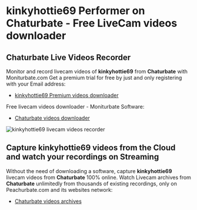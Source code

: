 # kinkyhottie69 Performer on Chaturbate - Free LiveCam videos downloader

## Chaturbate Live Videos Recorder

Monitor and record livecam videos of **kinkyhottie69** from **Chaturbate** with Moniturbate.com
Get a premium trial for free by just and only registering with your Email address:
* [kinkyhottie69 Premium videos downloader](https://moniturbate.com/request-demo-licence-key.html)

Free livecam videos downloader - Moniturbate Software:
* [Chaturbate videos downloader](https://moniturbate.com/moniturbate-download-software.html)

![kinkyhottie69 livecam videos recorder](https://peachurnet.com/templates/moniturbate-software.png)


## Capture kinkyhottie69 videos from the Cloud and watch your recordings on Streaming

Without the need of downloading a software, capture **kinkyhottie69** livecam videos from **Chaturbate** 100% online.
Watch Livecam archives from **Chaturbate** unlimitedly from thousands of existing recordings, only on Peachurbate.com and its websites network:
* [Chaturbate videos archives](https://peachurnet.com/)